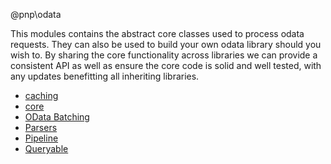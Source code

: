 @pnp\odata

This modules contains the abstract core classes used to process odata requests. They can also be used to build your own odata
library should you wish to. By sharing the core functionality across libraries we can provide a consistent API as well as ensure
the core code is solid and well tested, with any updates benefitting all inheriting libraries.

* [caching](caching.md)
* [core](core.md)
* [OData Batching](odata-batch.md)
* [Parsers](parsers.md)
* [Pipeline](pipeline.md)
* [Queryable](queryable.md)
